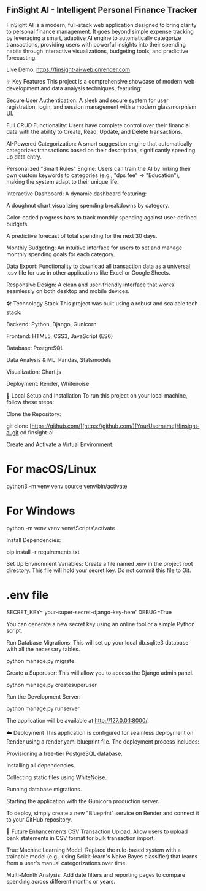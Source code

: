 ## FinSight AI - Intelligent Personal Finance Tracker
FinSight AI is a modern, full-stack web application designed to bring clarity to personal finance management. It goes beyond simple expense tracking by leveraging a smart, adaptive AI engine to automatically categorize transactions, providing users with powerful insights into their spending habits through interactive visualizations, budgeting tools, and predictive forecasting.

Live Demo: https://finsight-ai-web.onrender.com

✨ Key Features
This project is a comprehensive showcase of modern web development and data analysis techniques, featuring:

Secure User Authentication: A sleek and secure system for user registration, login, and session management with a modern glassmorphism UI.

Full CRUD Functionality: Users have complete control over their financial data with the ability to Create, Read, Update, and Delete transactions.

AI-Powered Categorization: A smart suggestion engine that automatically categorizes transactions based on their description, significantly speeding up data entry.

Personalized "Smart Rules" Engine: Users can train the AI by linking their own custom keywords to categories (e.g., "dps fee" -> "Education"), making the system adapt to their unique life.

Interactive Dashboard: A dynamic dashboard featuring:

A doughnut chart visualizing spending breakdowns by category.

Color-coded progress bars to track monthly spending against user-defined budgets.

A predictive forecast of total spending for the next 30 days.

Monthly Budgeting: An intuitive interface for users to set and manage monthly spending goals for each category.

Data Export: Functionality to download all transaction data as a universal .csv file for use in other applications like Excel or Google Sheets.

Responsive Design: A clean and user-friendly interface that works seamlessly on both desktop and mobile devices.

🛠️ Technology Stack
This project was built using a robust and scalable tech stack:

Backend: Python, Django, Gunicorn

Frontend: HTML5, CSS3, JavaScript (ES6)

Database: PostgreSQL

Data Analysis & ML: Pandas, Statsmodels

Visualization: Chart.js

Deployment: Render, Whitenoise

🚀 Local Setup and Installation
To run this project on your local machine, follow these steps:

Clone the Repository:

git clone [https://github.com/](https://github.com/)[YourUsername]/finsight-ai.git
cd finsight-ai

Create and Activate a Virtual Environment:

# For macOS/Linux
python3 -m venv venv
source venv/bin/activate

# For Windows
python -m venv venv
venv\Scripts\activate

Install Dependencies:

pip install -r requirements.txt

Set Up Environment Variables:
Create a file named .env in the project root directory. This file will hold your secret key. Do not commit this file to Git.

# .env file
SECRET_KEY='your-super-secret-django-key-here'
DEBUG=True

You can generate a new secret key using an online tool or a simple Python script.

Run Database Migrations:
This will set up your local db.sqlite3 database with all the necessary tables.

python manage.py migrate

Create a Superuser:
This will allow you to access the Django admin panel.

python manage.py createsuperuser

Run the Development Server:

python manage.py runserver

The application will be available at http://127.0.0.1:8000/.

☁️ Deployment
This application is configured for seamless deployment on Render using a render.yaml blueprint file. The deployment process includes:

Provisioning a free-tier PostgreSQL database.

Installing all dependencies.

Collecting static files using WhiteNoise.

Running database migrations.

Starting the application with the Gunicorn production server.

To deploy, simply create a new "Blueprint" service on Render and connect it to your GitHub repository.

🔮 Future Enhancements
CSV Transaction Upload: Allow users to upload bank statements in CSV format for bulk transaction import.

True Machine Learning Model: Replace the rule-based system with a trainable model (e.g., using Scikit-learn's Naive Bayes classifier) that learns from a user's manual categorizations over time.

Multi-Month Analysis: Add date filters and reporting pages to compare spending across different months or years.


